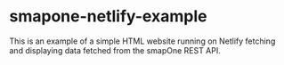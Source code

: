 # smapone-netlify-example
This is an example of a simple HTML website running on Netlify fetching and displaying data fetched from the smapOne REST API.
